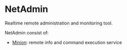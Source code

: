 # NetAdmin

Realtime remote administration and monitoring tool.

NetAdmin consist of:
* [Minion](netadmin_minion/README.md): remote info and command execution service
    
